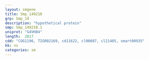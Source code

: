```yaml
---
layout: smgene
title: Smp_149210
grp: Smp_14
description: "hypothetical protein"
smp: Smp_149210.1
uniprot: "G4VH84"
length:  2817
cdd: "COG1196, TIGR02169, cd11622, cl00087, cl21485, smart00935"
kk: ns
categories: sm
---
```


